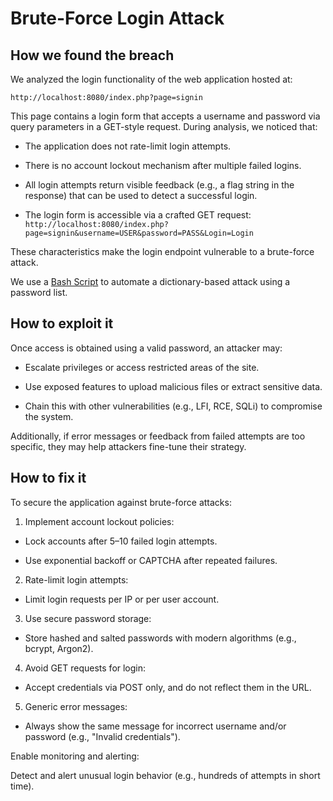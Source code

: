 # Brute-Force Login Attack


## How we found the breach

We analyzed the login functionality of the web application hosted at:

`http://localhost:8080/index.php?page=signin`

This page contains a login form that accepts a username and password via query parameters in a GET-style request. During analysis, we noticed that:

* The application does not rate-limit login attempts.

* There is no account lockout mechanism after multiple failed logins.

* All login attempts return visible feedback (e.g., a flag string in the response) that can be used to detect a successful login.

* The login form is accessible via a crafted GET request:
`http://localhost:8080/index.php?page=signin&username=USER&password=PASS&Login=Login`

These characteristics make the login endpoint vulnerable to a brute-force attack.

We use a [Bash Script]() to automate a dictionary-based attack using a password list.


## How to exploit it

Once access is obtained using a valid password, an attacker may:

* Escalate privileges or access restricted areas of the site.

* Use exposed features to upload malicious files or extract sensitive data.

* Chain this with other vulnerabilities (e.g., LFI, RCE, SQLi) to compromise the system.

Additionally, if error messages or feedback from failed attempts are too specific, they may help attackers fine-tune their strategy.


## How to fix it

To secure the application against brute-force attacks:

1. Implement account lockout policies:

* Lock accounts after 5–10 failed login attempts.

* Use exponential backoff or CAPTCHA after repeated failures.

2. Rate-limit login attempts:

* Limit login requests per IP or per user account.

3. Use secure password storage:

* Store hashed and salted passwords with modern algorithms (e.g., bcrypt, Argon2).

4. Avoid GET requests for login:

* Accept credentials via POST only, and do not reflect them in the URL.

5. Generic error messages:

* Always show the same message for incorrect username and/or password (e.g., "Invalid credentials").

Enable monitoring and alerting:

Detect and alert unusual login behavior (e.g., hundreds of attempts in short time).
